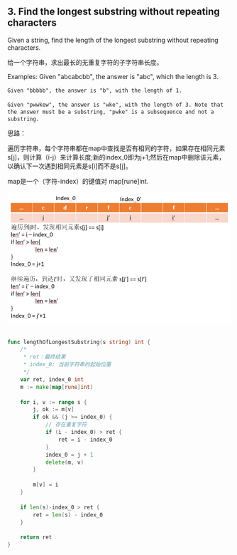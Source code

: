## 3. Find the longest substring without repeating characters


Given a string, find the length of the longest substring without repeating characters.

给一个字符串，求出最长的无重复字符的子字符串长度。

Examples:
    Given "abcabcbb", the answer is "abc", which the length is 3.

    Given "bbbbb", the answer is "b", with the length of 1.
    
    Given "pwwkew", the answer is "wke", with the length of 3. Note that the answer must be a substring, "pwke" is a subsequence and not a substring.


思路：

遍历字符串，每个字符串都在map中查找是否有相同的字符，如果存在相同元素s[j]，则计算（i-j）来计算长度;新的index_0即为j+1;然后在map中删除该元素，以确认下一次遇到相同元素是s[i]而不是s[j]。

map是一个（字符-index）的键值对 map[rune]int.

![find_longest_substring_without](pic/find_longest_substring_without.png)


```go

func lengthOfLongestSubstring(s string) int {
	/*
	 * ret：最终结果
	 * index_0: 当前字符串的起始位置
	 */
	var ret, index_0 int
	m := make(map[rune]int)

	for i, v := range s {
		j, ok := m[v]
		if ok && (j >= index_0) {
			// 存在重复字符
			if (i - index_0) > ret {
				ret = i - index_0
			}
			index_0 = j + 1
			delete(m, v)
		}

		m[v] = i
	}

	if len(s)-index_0 > ret {
		ret = len(s) - index_0
	}

	return ret
}

```